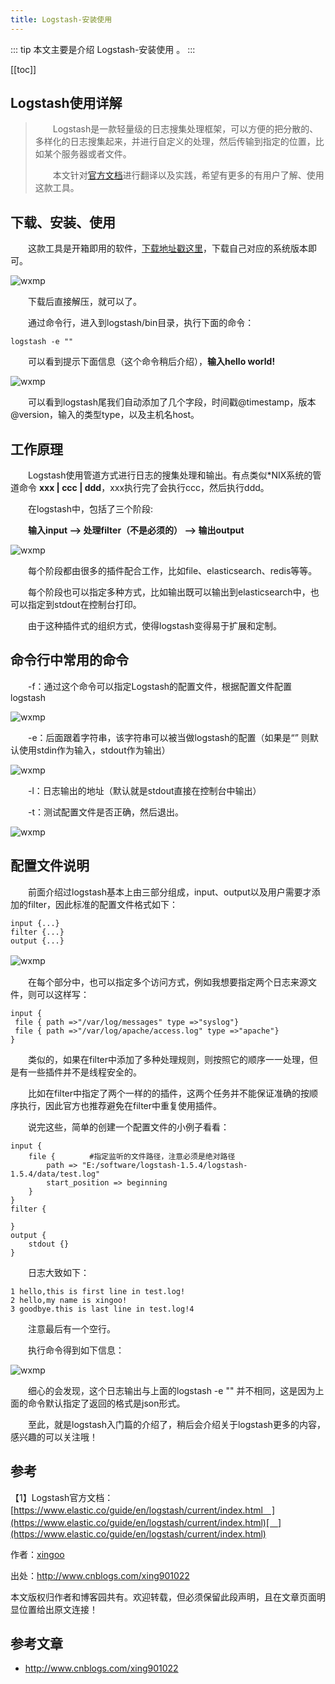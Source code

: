 ```yaml
---
title: Logstash-安装使用
---
```


::: tip
本文主要是介绍 Logstash-安装使用 。
:::

[[toc]]

## Logstash使用详解

> 　　Logstash是一款轻量级的日志搜集处理框架，可以方便的把分散的、多样化的日志搜集起来，并进行自定义的处理，然后传输到指定的位置，比如某个服务器或者文件。
>
> 　　本文针对[官方文档](https://www.elastic.co/guide/en/logstash/current/index.html)进行翻译以及实践，希望有更多的有用户了解、使用这款工具。

## 下载、安装、使用

　　这款工具是开箱即用的软件，[下载地址戳这里](https://www.elastic.co/downloads/logstash)，下载自己对应的系统版本即可。

<img class= "zoom-custom-imgs" :src="$withBase('/assets/img/es/logstash/install/449064-20150912114217028-2060652.png')" alt="wxmp">

　　下载后直接解压，就可以了。

 

　　通过命令行，进入到logstash/bin目录，执行下面的命令：

``` shell
logstash -e ""
```

　　可以看到提示下面信息（这个命令稍后介绍），**输入hello world!**

<img class= "zoom-custom-imgs" :src="$withBase('/assets/img/es/logstash/install/449064-20150912120946325-1382526148.png')" alt="wxmp">

　　可以看到logstash尾我们自动添加了几个字段，时间戳@timestamp，版本@version，输入的类型type，以及主机名host。

## 工作原理

　　Logstash使用管道方式进行日志的搜集处理和输出。有点类似*NIX系统的管道命令 **xxx | ccc | ddd**，xxx执行完了会执行ccc，然后执行ddd。

　　在logstash中，包括了三个阶段:

　　**输入input --> 处理filter（不是必须的） --> 输出output**

<img class= "zoom-custom-imgs" :src="$withBase('/assets/img/es/logstash/install/449064-20150912115455559-525747352.png')" alt="wxmp">

　　每个阶段都由很多的插件配合工作，比如file、elasticsearch、redis等等。

　　每个阶段也可以指定多种方式，比如输出既可以输出到elasticsearch中，也可以指定到stdout在控制台打印。

 

　　由于这种插件式的组织方式，使得logstash变得易于扩展和定制。

## 命令行中常用的命令

　　-f：通过这个命令可以指定Logstash的配置文件，根据配置文件配置logstash

<img class= "zoom-custom-imgs" :src="$withBase('/assets/img/es/logstash/install/449064-20150912122337965-1219152269.png')" alt="wxmp">

　　-e：后面跟着字符串，该字符串可以被当做logstash的配置（如果是“” 则默认使用stdin作为输入，stdout作为输出）

<img class= "zoom-custom-imgs" :src="$withBase('/assets/img/es/logstash/install/449064-20150912121208137-496683476.png')" alt="wxmp">

　　-l：日志输出的地址（默认就是stdout直接在控制台中输出）

　　-t：测试配置文件是否正确，然后退出。

<img class= "zoom-custom-imgs" :src="$withBase('/assets/img/es/logstash/install/449064-20150912122104215-1167629390.png')" alt="wxmp">

## 配置文件说明

　　前面介绍过logstash基本上由三部分组成，input、output以及用户需要才添加的filter，因此标准的配置文件格式如下：

``` shell
input {...} 
filter {...} 
output {...}
```

<img class= "zoom-custom-imgs" :src="$withBase('/assets/img/es/logstash/install/449064-20150912120202262-1671564203.png')" alt="wxmp">　　

　　在每个部分中，也可以指定多个访问方式，例如我想要指定两个日志来源文件，则可以这样写：

``` shell
input { 
 file { path =>"/var/log/messages" type =>"syslog"} 
 file { path =>"/var/log/apache/access.log" type =>"apache"} 
}
```

　　类似的，如果在filter中添加了多种处理规则，则按照它的顺序一一处理，但是有一些插件并不是线程安全的。

　　比如在filter中指定了两个一样的的插件，这两个任务并不能保证准确的按顺序执行，因此官方也推荐避免在filter中重复使用插件。

 

　　说完这些，简单的创建一个配置文件的小例子看看：



``` shell
input {
    file {　　　　 #指定监听的文件路径，注意必须是绝对路径
        path => "E:/software/logstash-1.5.4/logstash-1.5.4/data/test.log"
        start_position => beginning
    }
}
filter {
    
}
output {
    stdout {}
}
```



　　日志大致如下：

``` shell
1 hello,this is first line in test.log!
2 hello,my name is xingoo!
3 goodbye.this is last line in test.log!4 
```

　　注意最后有一个空行。

　　执行命令得到如下信息：

<img class= "zoom-custom-imgs" :src="$withBase('/assets/img/es/logstash/install/449064-20150912122348497-608458129.png')" alt="wxmp">

　　细心的会发现，这个日志输出与上面的logstash -e "" 并不相同，这是因为上面的命令默认指定了返回的格式是json形式。

 

　　至此，就是logstash入门篇的介绍了，稍后会介绍关于logstash更多的内容，感兴趣的可以关注哦！

## 参考

【1】Logstash官方文档：[https://www.elastic.co/guide/en/logstash/current/index.html　](https://www.elastic.co/guide/en/logstash/current/index.html)[　](https://www.elastic.co/guide/en/logstash/current/index.html)

作者：[xingoo](http://www.cnblogs.com/xing901022)

出处：http://www.cnblogs.com/xing901022

本文版权归作者和博客园共有。欢迎转载，但必须保留此段声明，且在文章页面明显位置给出原文连接！



## 参考文章
* http://www.cnblogs.com/xing901022